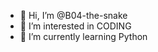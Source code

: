 - 👋 Hi, I’m @B04-the-snake
- 👀 I’m interested in CODING
- 🌱 I’m currently learning Python


<!---
B04-the-snake/B04-the-snake is a ✨ special ✨ repository because its `README.md` (this file) appears on your GitHub profile.
You can click the Preview link to take a look at your changes.
--->
